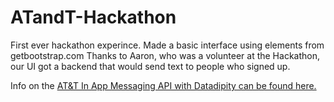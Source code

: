 # ATandT-Hackathon
First ever hackathon experince. Made a basic interface using elements from getbootstrap.com Thanks to Aaron, who was a volunteer at the Hackathon, our UI got a backend that would send text to people who signed up.

Info on the [AT&T In App Messaging API with Datadipity can be found here.](https://docs.google.com/document/d/1EYbI0_RNN2lgZnLQwPAyDf9CL4e-4YYVDBZgIvqbFEM/edit)
